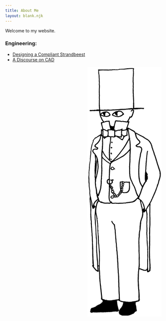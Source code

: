 ```yaml
---
title: About Me
layout: blank.njk
---
```


Welcome to my website.

### Engineering:
- [Designing a Compliant Strandbeest](/Strandbeest)
- [A Discourse on CAD](/CAD)

<div style="width: 240px; float: right; display: inline-block">
<img src="mascot.png">
</div>
